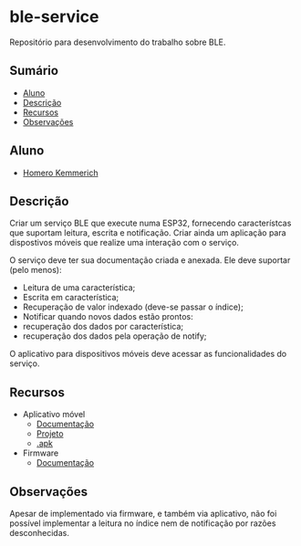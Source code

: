 # ble-service

Repositório para desenvolvimento do trabalho sobre BLE. 

## Sumário

- [Aluno](#aluno)
- [Descrição](#descrição)
- [Recursos](#recursos)
- [Observações](#observações)

## Aluno 

- [Homero Kemmerich](146676@upf.br)

## Descrição

Criar um serviço BLE que execute numa ESP32, fornecendo característcas que suportam leitura, escrita e notificação. Criar ainda um aplicação para dispostivos móveis que realize uma interação com o serviço. 

O serviço deve ter sua documentação criada e anexada. Ele deve suportar (pelo menos):

- Leitura de uma característica;
- Escrita em característica;
- Recuperação de valor indexado (deve-se passar o índice);
- Notificar quando novos dados estão prontos:
- recuperação dos dados por característica;
- recuperação dos dados pela operação de notify;

O aplicativo para dispositivos móveis deve acessar as funcionalidades do serviço.

## Recursos

- Aplicativo móvel
    - [Documentação](./doc/app.md)
    - [Projeto](/files/ble_services.aia)
    - [.apk](./files/ble_services.apk)
- Firmware
    - [Documentação](/files/documentacao_ble-services.pdf)

## Observações

Apesar de implementado via firmware, e também via aplicativo, não foi possível implementar a leitura no índice nem de notificação por razões desconhecidas.